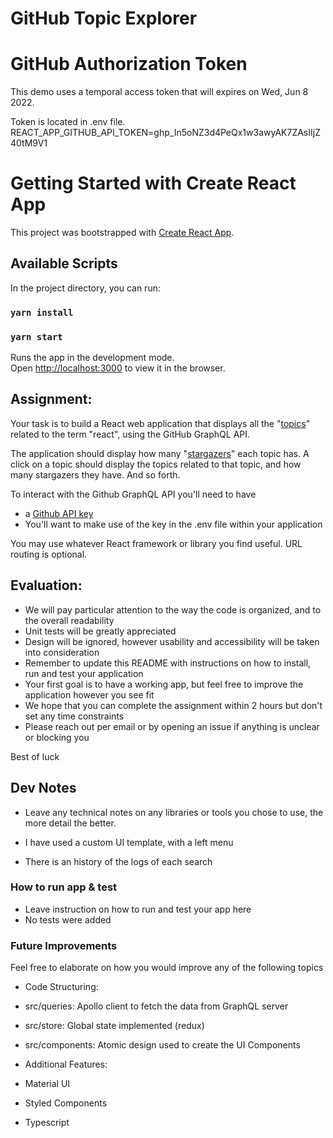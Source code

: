 # GitHub Topic Explorer

# GitHub Authorization Token

This demo uses a temporal access token that will expires on Wed, Jun 8 2022.

Token is located in .env file.
REACT_APP_GITHUB_API_TOKEN=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

# Getting Started with Create React App

This project was bootstrapped with [Create React App](https://github.com/facebook/create-react-app).

## Available Scripts

In the project directory, you can run:

### `yarn install`

### `yarn start`

Runs the app in the development mode.\
Open [http://localhost:3000](http://localhost:3000) to view it in the browser.

## Assignment:

Your task is to build a React web application that displays all the "[topics](https://docs.github.com/en/free-pro-team@latest/graphql/reference/objects#topic)" related to the term "react", using the GitHub GraphQL API.

The application should display how many "[stargazers](https://docs.github.com/en/free-pro-team@latest/graphql/reference/objects#stargazerconnection)" each topic has. A click on a topic should display the topics related to that topic, and how many stargazers they have. And so forth.

To interact with the Github GraphQL API you'll need to have

- a [Github API key](https://docs.github.com/en/free-pro-team@latest/graphql/guides/forming-calls-with-graphql#authenticating-with-graphql)
- You'll want to make use of the key in the .env file within your application

You may use whatever React framework or library you find useful. URL routing is optional.

## Evaluation:

- We will pay particular attention to the way the code is organized, and to the overall readability
- Unit tests will be greatly appreciated
- Design will be ignored, however usability and accessibility will be taken into consideration
- Remember to update this README with instructions on how to install, run and test your application
- Your first goal is to have a working app, but feel free to improve the application however you see fit
- We hope that you can complete the assignment within 2 hours but don't set any time constraints
- Please reach out per email or by opening an issue if anything is unclear or blocking you

Best of luck

## Dev Notes

- Leave any technical notes on any libraries or tools you chose to use, the more detail the better.

- I have used a custom UI template, with a left menu
- There is an history of the logs of each search

### How to run app & test

- Leave instruction on how to run and test your app here
- No tests were added

### Future Improvements

Feel free to elaborate on how you would improve any of the following topics

- Code Structuring:
- src/queries: Apollo client to fetch the data from GraphQL server
- src/store: Global state implemented (redux)
- src/components: Atomic design used to create the UI Components

- Additional Features:
- Material UI
- Styled Components
- Typescript
